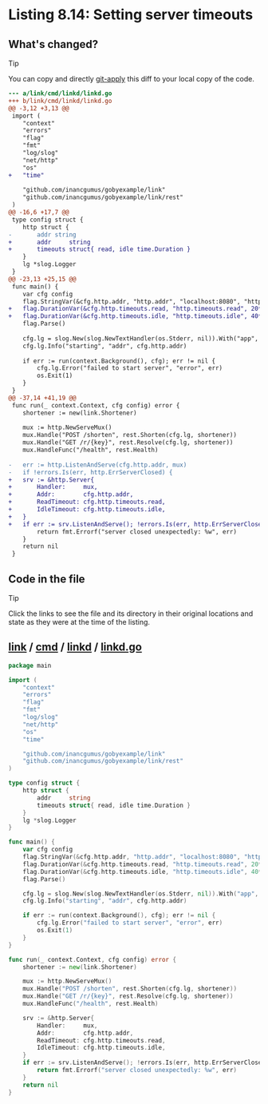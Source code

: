 # Listing 8.14: Setting server timeouts

## What's changed?

> [!TIP]
> You can copy and directly [git-apply](https://tldr.inbrowser.app/pages/common/git-apply) this diff to your local copy of the code.

```diff
--- a/link/cmd/linkd/linkd.go
+++ b/link/cmd/linkd/linkd.go
@@ -3,12 +3,13 @@
 import (
 	"context"
 	"errors"
 	"flag"
 	"fmt"
 	"log/slog"
 	"net/http"
 	"os"
+	"time"
 
 	"github.com/inancgumus/gobyexample/link"
 	"github.com/inancgumus/gobyexample/link/rest"
 )
@@ -16,6 +17,7 @@
 type config struct {
 	http struct {
-		addr string
+		addr     string
+		timeouts struct{ read, idle time.Duration }
 	}
 	lg *slog.Logger
 }
@@ -23,13 +25,15 @@
 func main() {
 	var cfg config
 	flag.StringVar(&cfg.http.addr, "http.addr", "localhost:8080", "http address to listen on")
+	flag.DurationVar(&cfg.http.timeouts.read, "http.timeouts.read", 20*time.Second, "read timeout")
+	flag.DurationVar(&cfg.http.timeouts.idle, "http.timeouts.idle", 40*time.Second, "idle timeout")
 	flag.Parse()
 
 	cfg.lg = slog.New(slog.NewTextHandler(os.Stderr, nil)).With("app", "linkd")
 	cfg.lg.Info("starting", "addr", cfg.http.addr)
 
 	if err := run(context.Background(), cfg); err != nil {
 		cfg.lg.Error("failed to start server", "error", err)
 		os.Exit(1)
 	}
 }
@@ -37,14 +41,19 @@
 func run(_ context.Context, cfg config) error {
 	shortener := new(link.Shortener)
 
 	mux := http.NewServeMux()
 	mux.Handle("POST /shorten", rest.Shorten(cfg.lg, shortener))
 	mux.Handle("GET /r/{key}", rest.Resolve(cfg.lg, shortener))
 	mux.HandleFunc("/health", rest.Health)
 
-	err := http.ListenAndServe(cfg.http.addr, mux)
-	if !errors.Is(err, http.ErrServerClosed) {
+	srv := &http.Server{
+		Handler:     mux,
+		Addr:        cfg.http.addr,
+		ReadTimeout: cfg.http.timeouts.read,
+		IdleTimeout: cfg.http.timeouts.idle,
+	}
+	if err := srv.ListenAndServe(); !errors.Is(err, http.ErrServerClosed) {
 		return fmt.Errorf("server closed unexpectedly: %w", err)
 	}
 	return nil
 }

```
## Code in the file

> [!TIP]
> Click the links to see the file and its directory in their original locations and state as they were at the time of the listing.

## [link](https://github.com/inancgumus/gobyexample/blob/5722c17eef81797d6f291c35cd0d1a9e873b0fc3/link) / [cmd](https://github.com/inancgumus/gobyexample/blob/5722c17eef81797d6f291c35cd0d1a9e873b0fc3/link/cmd) / [linkd](https://github.com/inancgumus/gobyexample/blob/5722c17eef81797d6f291c35cd0d1a9e873b0fc3/link/cmd/linkd) / [linkd.go](https://github.com/inancgumus/gobyexample/blob/5722c17eef81797d6f291c35cd0d1a9e873b0fc3/link/cmd/linkd/linkd.go)

```go
package main

import (
	"context"
	"errors"
	"flag"
	"fmt"
	"log/slog"
	"net/http"
	"os"
	"time"

	"github.com/inancgumus/gobyexample/link"
	"github.com/inancgumus/gobyexample/link/rest"
)

type config struct {
	http struct {
		addr     string
		timeouts struct{ read, idle time.Duration }
	}
	lg *slog.Logger
}

func main() {
	var cfg config
	flag.StringVar(&cfg.http.addr, "http.addr", "localhost:8080", "http address to listen on")
	flag.DurationVar(&cfg.http.timeouts.read, "http.timeouts.read", 20*time.Second, "read timeout")
	flag.DurationVar(&cfg.http.timeouts.idle, "http.timeouts.idle", 40*time.Second, "idle timeout")
	flag.Parse()

	cfg.lg = slog.New(slog.NewTextHandler(os.Stderr, nil)).With("app", "linkd")
	cfg.lg.Info("starting", "addr", cfg.http.addr)

	if err := run(context.Background(), cfg); err != nil {
		cfg.lg.Error("failed to start server", "error", err)
		os.Exit(1)
	}
}

func run(_ context.Context, cfg config) error {
	shortener := new(link.Shortener)

	mux := http.NewServeMux()
	mux.Handle("POST /shorten", rest.Shorten(cfg.lg, shortener))
	mux.Handle("GET /r/{key}", rest.Resolve(cfg.lg, shortener))
	mux.HandleFunc("/health", rest.Health)

	srv := &http.Server{
		Handler:     mux,
		Addr:        cfg.http.addr,
		ReadTimeout: cfg.http.timeouts.read,
		IdleTimeout: cfg.http.timeouts.idle,
	}
	if err := srv.ListenAndServe(); !errors.Is(err, http.ErrServerClosed) {
		return fmt.Errorf("server closed unexpectedly: %w", err)
	}
	return nil
}
```

